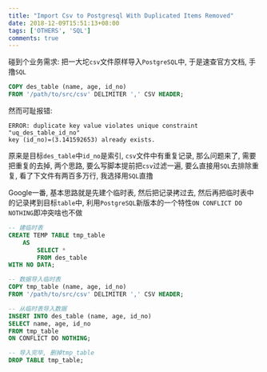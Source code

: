 ```yaml
---
title: "Import Csv to Postgresql With Duplicated Items Removed"
date: 2018-12-09T15:51:13+08:00
tags: ['OTHERS', 'SQL']
comments: true
---
```


碰到个业务需求: 把一大坨`csv`文件原样导入`PostgreSQL`中, 于是速查官方文档, 手撸`SQL`

```sql
COPY des_table (name, age, id_no)
FROM '/path/to/src/csv' DELIMITER ',' CSV HEADER;
```

然而可耻报错:

```shell
ERROR: duplicate key value violates unique constraint "uq_des_table_id_no"
key (id_no)=(3.141592653) already exists.
```

原来是目标`des_table`中`id_no`是索引, `csv`文件中有重复记录, 那么问题来了, 需要把重复的去掉, 两个思路, 要么写脚本提前把`csv`过滤一遍, 要么直接用`SQL`去排除重复, 看了下文件有两百多万行, 我选择用`SQL`直撸

Google一番, 基本思路就是先建个临时表, 然后把记录拷过去, 然后再把临时表中的记录拷到目标`table`中, 利用`PostgreSQL`新版本的一个特性`ON CONFLICT DO NOTHING`即冲突啥也不做

```sql
-- 建临时表
CREATE TEMP TABLE tmp_table
	AS
		SELECT *
		FROM des_table
WITH NO DATA;

-- 数据导入临时表
COPY tmp_table (name, age, id_no)
FROM '/path/to/src/csv' DELIMITER ',' CSV HEADER;

-- 从临时表导入数据
INSERT INTO des_table (name, age, id_no)
SELECT name, age, id_no
FROM tmp_table
ON CONFLICT DO NOTHING;

-- 导入完毕, 删掉tmp_table
DROP TABLE tmp_table;
```

